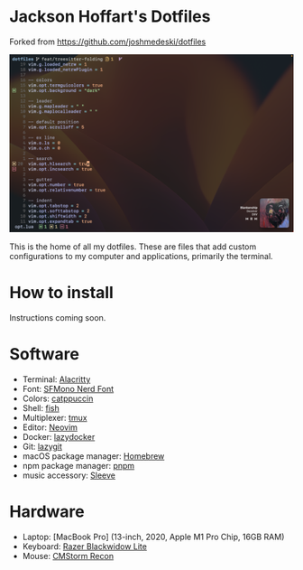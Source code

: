 # Jackson Hoffart's Dotfiles

Forked from https://github.com/joshmedeski/dotfiles 

![screenshot](./screenshot.png)

This is the home of all my dotfiles. These are files that add custom configurations to my computer and applications, primarily the terminal.

# How to install

Instructions coming soon.

# Software

- Terminal: [Alacritty](https://alacritty.org)
- Font: [SFMono Nerd Font](https://github.com/epk/SF-Mono-Nerd-Font)
- Colors: [catppuccin](https://github.com/catppuccin/catppuccin)
- Shell: [fish](https://fishshell.com)
- Multiplexer: [tmux](https://github.com/tmux/tmux/wiki)
- Editor: [Neovim](https://neovim.io)
- Docker: [lazydocker](https://github.com/jesseduffield/lazydocker)
- Git: [lazygit](https://github.com/jesseduffield/lazygit)
- macOS package manager: [Homebrew](https://brew.sh)
- npm package manager: [pnpm](https://pnpm.io/)
- music accessory: [Sleeve](https://replay.software/sleeve)

# Hardware

- Laptop: [MacBook Pro] (13-inch, 2020, Apple M1 Pro Chip, 16GB RAM)
- Keyboard: [Razer Blackwidow Lite](https://www.razer.com/gaming-keyboards/razer-blackwidow-lite)
- Mouse: [CMStorm Recon](https://www.coolermaster.com/us/en-us/catalog/legacy-products/peripheral/recon/)
